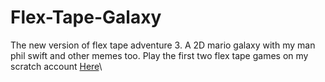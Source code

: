 # Flex-Tape-Galaxy
The new version of flex tape adventure 3. A 2D mario galaxy with my man phil swift and other memes too. Play the first two flex tape games on my scratch account [Here](http://github.com)\
